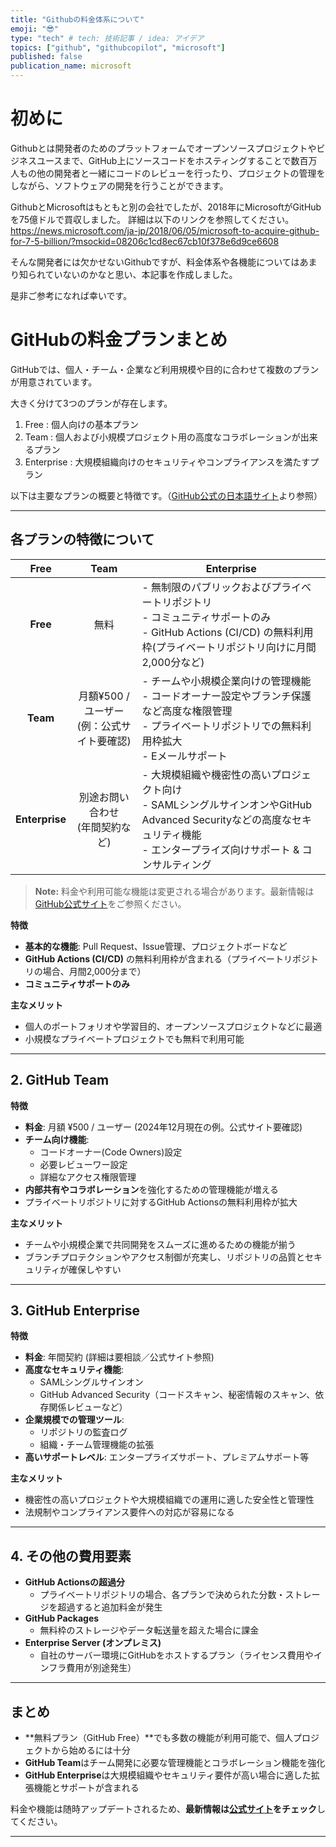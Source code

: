 ```yaml
---
title: "Githubの料金体系について"
emoji: "😎"
type: "tech" # tech: 技術記事 / idea: アイデア
topics: ["github", "githubcopilot", "microsoft"]
published: false
publication_name: microsoft
---
```


# 初めに
Githubとは開発者のためのプラットフォームでオープンソースプロジェクトやビジネスユースまで、GitHub上にソースコードをホスティングすることで数百万人もの他の開発者と一緒にコードのレビューを行ったり、プロジェクトの管理をしながら、ソフトウェアの開発を行うことができます。

GithubとMicrosoftはもともと別の会社でしたが、2018年にMicrosoftがGitHubを75億ドルで買収しました。
詳細は以下のリンクを参照してください。
https://news.microsoft.com/ja-jp/2018/06/05/microsoft-to-acquire-github-for-7-5-billion/?msockid=08206c1cd8ec67cb10f378e6d9ce6608

そんな開発者には欠かせないGithubですが、料金体系や各機能についてはあまり知られていないのかなと思い、本記事を作成しました。

是非ご参考になれば幸いです。

# GitHubの料金プランまとめ

GitHubでは、個人・チーム・企業など利用規模や目的に合わせて複数のプランが用意されています。

大きく分けて3つのプランが存在します。
1. Free : 個人向けの基本プラン
2. Team : 個人および小規模プロジェクト用の高度なコラボレーションが出来るプラン
3. Enterprise : 大規模組織向けのセキュリティやコンプライアンスを満たすプラン

以下は主要なプランの概要と特徴です。（[GitHub公式の日本語サイト](https://github.co.jp/pricing.html#compare-features)より参照）

---

## 各プランの特徴について

| Free          | Team                                  | Enterprise                                                                                                                                        |
|:---------------:|:--------------------------------------:|--------------------------------------------------------------------------------------------------------------------------------------------------|
| **Free**        | 無料                                   | - 無制限のパブリックおよびプライベートリポジトリ<br/>- コミュニティサポートのみ<br/>- GitHub Actions (CI/CD) の無料利用枠(プライベートリポジトリ向けに月間2,000分など) |
| **Team**        | 月額¥500 / ユーザー<br/>(例：公式サイト要確認) | - チームや小規模企業向けの管理機能<br/>- コードオーナー設定やブランチ保護など高度な権限管理<br/>- プライベートリポジトリでの無料利用枠拡大<br/>- Eメールサポート |
| **Enterprise**  | 別途お問い合わせ<br/>(年間契約など)            | - 大規模組織や機密性の高いプロジェクト向け<br/>- SAMLシングルサインオンやGitHub Advanced Securityなどの高度なセキュリティ機能<br/>- エンタープライズ向けサポート & コンサルティング |

> **Note:** 料金や利用可能な機能は変更される場合があります。最新情報は[GitHub公式サイト](https://github.co.jp/pricing)をご参照ください。


**特徴**  

- **基本的な機能**: Pull Request、Issue管理、プロジェクトボードなど  
- **GitHub Actions (CI/CD)** の無料利用枠が含まれる（プライベートリポジトリの場合、月間2,000分まで）  
- **コミュニティサポートのみ**

**主なメリット**  
- 個人のポートフォリオや学習目的、オープンソースプロジェクトなどに最適  
- 小規模なプライベートプロジェクトでも無料で利用可能

---

## 2. GitHub Team

**特徴**  
- **料金**: 月額 ¥500 / ユーザー (2024年12月現在の例。公式サイト要確認)  
- **チーム向け機能**:  
  - コードオーナー(Code Owners)設定  
  - 必要レビューワー設定  
  - 詳細なアクセス権限管理  
- **内部共有やコラボレーション**を強化するための管理機能が増える  
- プライベートリポジトリに対するGitHub Actionsの無料利用枠が拡大

**主なメリット**  
- チームや小規模企業で共同開発をスムーズに進めるための機能が揃う  
- ブランチプロテクションやアクセス制御が充実し、リポジトリの品質とセキュリティが確保しやすい

---

## 3. GitHub Enterprise

**特徴**  
- **料金**: 年間契約 (詳細は要相談／公式サイト参照)  
- **高度なセキュリティ機能**:  
  - SAMLシングルサインオン  
  - GitHub Advanced Security（コードスキャン、秘密情報のスキャン、依存関係レビューなど）  
- **企業規模での管理ツール**:  
  - リポジトリの監査ログ  
  - 組織・チーム管理機能の拡張  
- **高いサポートレベル**: エンタープライズサポート、プレミアムサポート等

**主なメリット**  
- 機密性の高いプロジェクトや大規模組織での運用に適した安全性と管理性  
- 法規制やコンプライアンス要件への対応が容易になる

---

## 4. その他の費用要素

- **GitHub Actionsの超過分**  
  - プライベートリポジトリの場合、各プランで決められた分数・ストレージを超過すると追加料金が発生  
- **GitHub Packages**  
  - 無料枠のストレージやデータ転送量を超えた場合に課金  
- **Enterprise Server (オンプレミス)**  
  - 自社のサーバー環境にGitHubをホストするプラン（ライセンス費用やインフラ費用が別途発生）

---

## まとめ

- **無料プラン（GitHub Free）**でも多数の機能が利用可能で、個人プロジェクトから始めるには十分  
- **GitHub Team**はチーム開発に必要な管理機能とコラボレーション機能を強化  
- **GitHub Enterprise**は大規模組織やセキュリティ要件が高い場合に適した拡張機能とサポートが含まれる  

料金や機能は随時アップデートされるため、**最新情報は[公式サイト](https://github.co.jp/pricing.html#compare-features)をチェック**してください。  

---
